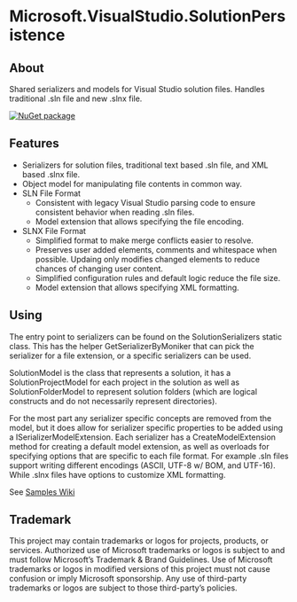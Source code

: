 # Microsoft.VisualStudio.SolutionPersistence

## About

Shared serializers and models for Visual Studio solution files. Handles traditional .sln file and new .slnx file.

[![NuGet package](https://img.shields.io/nuget/v/Microsoft.VisualStudio.SolutionPersistence.svg)](https://nuget.org/packages/Microsoft.VisualStudio.SolutionPersistence)


## Features

* Serializers for solution files, traditional text based .sln file, and XML based .slnx file.
* Object model for manipulating file contents in common way.
* SLN File Format
  - Consistent with legacy Visual Studio parsing code to ensure consistent behavior when reading .sln files.
  - Model extension that allows specifying the file encoding.
* SLNX File Format
  - Simplified format to make merge conflicts easier to resolve.
  - Preserves user added elements, comments and whitespace when possible. Updaing only modifies changed elements to reduce chances of changing user content.
  - Simplified configuration rules and default logic reduce the file size.
  - Model extension that allows specifying XML formatting.

## Using

The entry point to serializers can be found on the SolutionSerializers static class. This has the helper GetSerializerByMoniker that can pick the serializer for a file extension, or a specific serializers can be used.

SolutionModel is the class that represents a solution, it has a SolutionProjectModel for each project in the solution as well as SolutionFolderModel to represent solution folders (which are logical constructs and do not necessarily represent directories).

For the most part any serializer specific concepts are removed from the model, but it does allow for serializer specific properties to be added using a ISerializerModelExtension. Each serializer has a CreateModelExtension method for creating a default model extension, as well as overloads for specifying options that are specific to each file format. For example .sln files support writing different encodings (ASCII, UTF-8 w/ BOM, and UTF-16). While .slnx files have options to customize XML formatting.

See [Samples Wiki](https://github.com/microsoft/vs-solutionpersistence/wiki/Samples)

## Trademark

This project may contain trademarks or logos for projects, products, or services. Authorized use of Microsoft trademarks or logos is subject to and must follow Microsoft’s Trademark & Brand Guidelines. Use of Microsoft trademarks or logos in modified versions of this project must not cause confusion or imply Microsoft sponsorship. Any use of third-party trademarks or logos are subject to those third-party’s policies.
